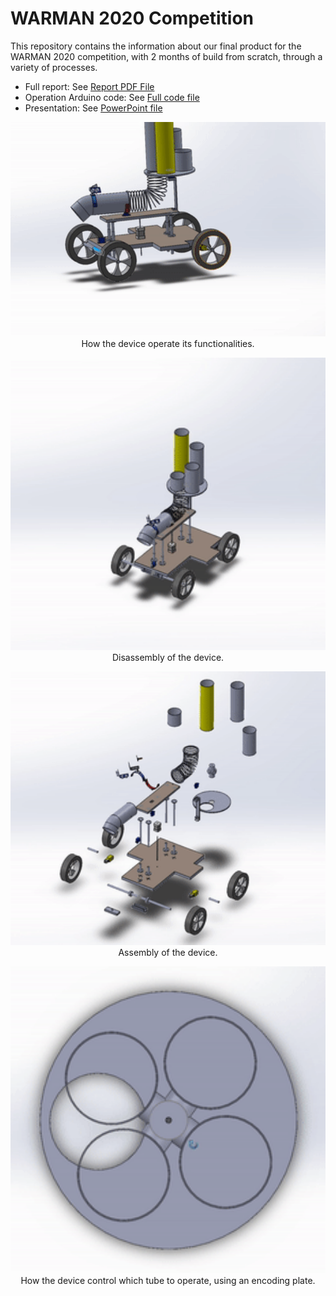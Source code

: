 # WARMAN 2020 Competition

This repository contains the information about our final product for the WARMAN 2020 competition, with 2 months of build from scratch, through a variety of processes.

* Full report: See [Report PDF File](Warman%202020%20Full%20Report.pdf)
* Operation Arduino code: See [Full code file](warman2020.ino)
* Presentation: See [PowerPoint file](Presentation.pptx)

<p align="center">
  <img src="Kinematic.gif" width="800" >
  <br>How the device operate its functionalities.
</p>

<p align="center">
  <img src="Explode.gif" width="800" >
  <br>Disassembly of the device.
</p>

<p align="center">
  <img src="Collapse.gif" width="800" >
  <br>Assembly of the device.
</p>

<p align="center">
  <img src="encode.gif" width="800" >
  <br>How the device control which tube to operate, using an encoding plate.
</p>